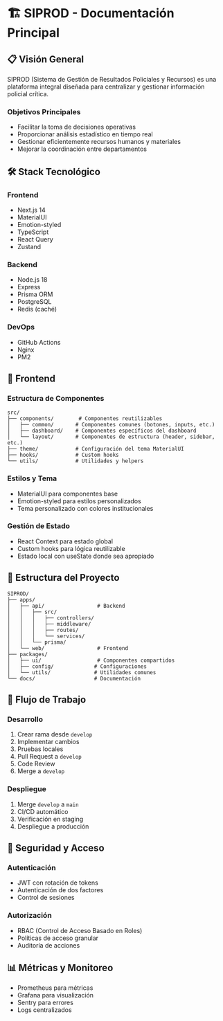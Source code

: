 # 🏗️ SIPROD - Documentación Principal

## 📋 Visión General
SIPROD (Sistema de Gestión de Resultados Policiales y Recursos) es una plataforma integral diseñada para centralizar y gestionar información policial crítica.

### Objetivos Principales
- Facilitar la toma de decisiones operativas
- Proporcionar análisis estadístico en tiempo real
- Gestionar eficientemente recursos humanos y materiales
- Mejorar la coordinación entre departamentos

## 🛠️ Stack Tecnológico

### Frontend
- Next.js 14
- MaterialUI
- Emotion-styled
- TypeScript
- React Query
- Zustand

### Backend
- Node.js 18
- Express
- Prisma ORM
- PostgreSQL
- Redis (caché)

### DevOps
- GitHub Actions
- Nginx
- PM2

## 🎨 Frontend

### Estructura de Componentes
```
src/
├── components/        # Componentes reutilizables
│   ├── common/       # Componentes comunes (botones, inputs, etc.)
│   ├── dashboard/    # Componentes específicos del dashboard
│   └── layout/       # Componentes de estructura (header, sidebar, etc.)
├── theme/            # Configuración del tema MaterialUI
├── hooks/            # Custom hooks
└── utils/            # Utilidades y helpers
```

### Estilos y Tema
- MaterialUI para componentes base
- Emotion-styled para estilos personalizados
- Tema personalizado con colores institucionales

### Gestión de Estado
- React Context para estado global
- Custom hooks para lógica reutilizable
- Estado local con useState donde sea apropiado

## 📁 Estructura del Proyecto

```
SIPROD/
├── apps/
│   ├── api/                 # Backend
│   │   ├── src/
│   │   │   ├── controllers/
│   │   │   ├── middleware/
│   │   │   ├── routes/
│   │   │   └── services/
│   │   └── prisma/
│   └── web/                 # Frontend
├── packages/
│   ├── ui/                  # Componentes compartidos
│   ├── config/             # Configuraciones
│   └── utils/              # Utilidades comunes
└── docs/                   # Documentación
```

## 🔄 Flujo de Trabajo

### Desarrollo
1. Crear rama desde `develop`
2. Implementar cambios
3. Pruebas locales
4. Pull Request a `develop`
5. Code Review
6. Merge a `develop`

### Despliegue
1. Merge `develop` a `main`
2. CI/CD automático
3. Verificación en staging
4. Despliegue a producción

## 🔐 Seguridad y Acceso

### Autenticación
- JWT con rotación de tokens
- Autenticación de dos factores
- Control de sesiones

### Autorización
- RBAC (Control de Acceso Basado en Roles)
- Políticas de acceso granular
- Auditoría de acciones

## 📊 Métricas y Monitoreo

- Prometheus para métricas
- Grafana para visualización
- Sentry para errores
- Logs centralizados